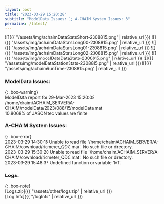 ```yaml
---
layout: post
title: "2023-03-29 15:20:28"
subtitle: "ModelData Issues: 1; A-CHAIM System Issues: 3"
permalink: /latest/
---
```


![]({{ "/assets/img/achaimDataStatsShort-2308815.png" | relative_url }})
![]({{ "/assets/img/achaimDataStatsLong00-2308815.png" | relative_url }})
![]({{ "/assets/img/achaimDataStatsLong01-2308815.png" | relative_url }})
![]({{ "/assets/img/achaimDataStatsLong02-2308815.png" | relative_url }})
![]({{ "/assets/img/modelDataDataStats-2308815.png" | relative_url }})
![]({{ "/assets/img/modelDataStationStats-2308815.png" | relative_url }})
![]({{ "/assets/img/achaimRunTime-2308815.png" | relative_url }})


### ModelData Issues:  
  
{: .box-warning}  
 ModelData report for 29-Mar-2023 15:20:08   
 /home/chaim/ACHAIM_SERVER/A-CHAIM/modelData/2023/088/15/modelData.mat   
 10.8068% of JASON tec values are finite   
  
### A-CHAIM System Issues:  
  
{: .box-error}  
2023-03-29 14:30:18 Unable to read file '/home/chaim/ACHAIM_SERVER/A-CHAIM/download/riometer_QDC.mat'. No such file or directory.  
2023-03-29 15:30:20 Unable to read file '/home/chaim/ACHAIM_SERVER/A-CHAIM/download/riometer_QDC.mat'. No such file or directory.  
2023-03-29 15:48:37 Undefined function or variable 'M1'.  

### Logs:  
  
{: .box-note}  
[Logs.zip]({{ "/assets/other/logs.zip" | relative_url }})  
[Log Info]({{ "/logInfo" | relative_url }})  
